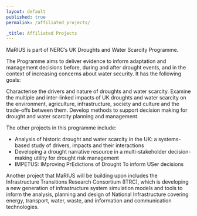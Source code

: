 ```yaml
---
layout: default
published: true
permalink: /affiliated_projects/

_title: Affiliated Projects
---
```

MaRIUS is part of NERC’s UK Droughts and Water Scarcity Programme.

The Programme aims to deliver evidence to inform adaptation and management decisions before, during and after drought events, and in the context of increasing concerns about water security.  It has the following goals:

Characterise the drivers and nature of droughts and water scarcity.
Examine the multiple and inter-linked impacts of UK droughts and water scarcity on the environment, agriculture, infrastructure, society and culture and the trade-offs between them.
Develop methods to support decision making for drought and water scarcity planning and management.
 
The other projects in this programme include:

* Analysis of historic drought and water scarcity in the UK: a systems-based study of drivers, impacts and their interactions
* Developing a drought narrative resource in a multi-stakeholder decision-making utility for drought risk management
* IMPETUS: IMproving PrEdictions of Drought To inform USer decisions
 
Another project that MaRIUS will be building upon includes the Infrastructure Transitions Research Consortium (ITRC), which is developing a new generation of infrastructure system simulation models and tools to inform the analysis, planning and design of National Infrastructure covering energy, transport, water, waste, and information and communication technologies.